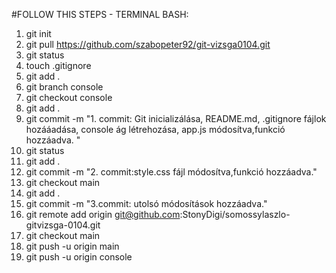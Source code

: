 #FOLLOW THIS STEPS - TERMINAL BASH:

1.  git init
2.  git pull https://github.com/szabopeter92/git-vizsga0104.git
3.  git status
4.  touch .gitignore
5.  git add .
6.  git branch console
7.  git checkout console
8.  git add .
9.  git commit -m "1. commit: Git inicializálása, README.md, .gitignore fájlok hozááadása, console ág létrehozása, app.js módosítva,funkció hozzáadva. "
10. git status
11. git add .
12. git commit -m "2. commit:style.css  fájl módosítva,funkció hozzáadva."
13. git checkout main
14. git add .
15. git commit -m "3.commit: utolsó módosítások hozzáadva."
16. git remote add origin git@github.com:StonyDigi/somossylaszlo-gitvizsga-0104.git
17. git checkout main
18. git push -u origin main
19. git push -u origin console